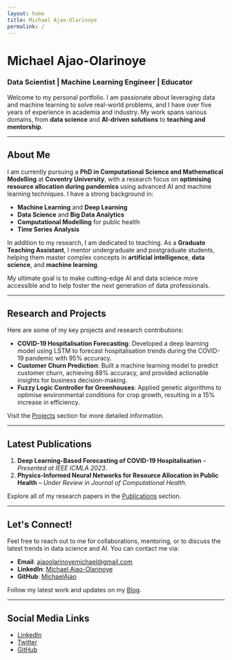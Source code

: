 ```yaml
---
layout: home
title: Michael Ajao-Olarinoye
permalink: /
---
```


# Michael Ajao-Olarinoye
### Data Scientist | Machine Learning Engineer | Educator

Welcome to my personal portfolio. I am passionate about leveraging data and machine learning to solve real-world problems, and I have over five years of experience in academia and industry. My work spans various domains, from **data science** and **AI-driven solutions** to **teaching and mentorship**.

---

## About Me

I am currently pursuing a **PhD in Computational Science and Mathematical Modelling** at **Coventry University**, with a research focus on **optimising resource allocation during pandemics** using advanced AI and machine learning techniques. I have a strong background in:

- **Machine Learning** and **Deep Learning**
- **Data Science** and **Big Data Analytics**
- **Computational Modelling** for public health
- **Time Series Analysis**

In addition to my research, I am dedicated to teaching. As a **Graduate Teaching Assistant**, I mentor undergraduate and postgraduate students, helping them master complex concepts in **artificial intelligence**, **data science**, and **machine learning**.

My ultimate goal is to make cutting-edge AI and data science more accessible and to help foster the next generation of data professionals.

---

## Research and Projects

Here are some of my key projects and research contributions:

- **COVID-19 Hospitalisation Forecasting**: Developed a deep learning model using LSTM to forecast hospitalisation trends during the COVID-19 pandemic with 95% accuracy.
- **Customer Churn Prediction**: Built a machine learning model to predict customer churn, achieving 88% accuracy, and provided actionable insights for business decision-making.
- **Fuzzy Logic Controller for Greenhouses**: Applied genetic algorithms to optimise environmental conditions for crop growth, resulting in a 15% increase in efficiency.

Visit the [Projects](/projects) section for more detailed information.

---

## Latest Publications

1. **Deep Learning-Based Forecasting of COVID-19 Hospitalisation** – *Presented at IEEE ICMLA 2023*.
2. **Physics-Informed Neural Networks for Resource Allocation in Public Health** – *Under Review in Journal of Computational Health*.

Explore all of my research papers in the [Publications](/publications) section.

---

## Let's Connect!

Feel free to reach out to me for collaborations, mentoring, or to discuss the latest trends in data science and AI. You can contact me via:

- **Email**: [ajaoolarinoyemichael@gmail.com](mailto:ajaoolarinoyemichael@gmail.com)
- **LinkedIn**: [Michael Ajao-Olarinoye](https://www.linkedin.com/in/michael-ajao)
- **GitHub**: [MichaelAjao](https://github.com/michaelajao)

Follow my latest work and updates on my [Blog](/blog).

---

## Social Media Links

- [LinkedIn](https://www.linkedin.com/in/michael-ajao)
- [Twitter](https://twitter.com/michaelajao)
- [GitHub](https://github.com/michaelajao)
